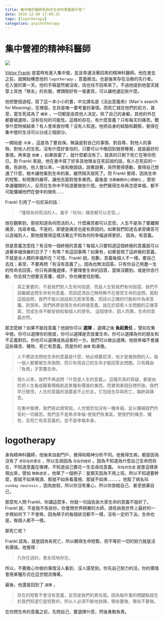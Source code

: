 ```yaml
---
title: 集中營的醫師告訴你生命的意義是什麼？
date: 2016-12-09 17:09:33
tags: [logotherapy]
categories: psychotherapy
---
```


集中營裡的精神科醫師
====================

![](https://dl.dropboxusercontent.com/u/22163115/pitures/Auschwitz.jpg)

[Viktor Frankl](https://en.wikipedia.org/wiki/Viktor_Frankl) 是當時有進入集中營，並且幸運活著回來的精神科醫師。他在進去之前，就開始構思他的 `logotherapy` ，意義療法。也是後來存在治療的先行者。在入營的第一天，他的手稿當然被沒收，找也找不回來來了。不過他提到他當天就穿上其他「隊友」的衣服，裡頭剛好有一張書頁，可以讓他速記些什麼。

他把整個過程，寫了這一本小小的書，中文譯名是《活出意義來》(Man's search for Meaning)，在裡面，生存是唯一要考量的事情。而死亡就在他們的前方，甚至，當生死成為了 `機率` ，一切都是由其他人決定。除了自己的身軀，其他的外在都要被遺除，沒有任何的可能性。這樣的存在，有什麼意義？只有每天的痛苦。戰爭什麼時候結束？有人會來救你嗎？沒有人知道。他把自身的經驗和觀察，覺得在集中營的生活可以分成三個部分。

<!--more-->

一開始是 `冷漠` ，這是為了要自保。無論是對自己的事情、對自尊、對他人的事物、對他人的生死。沒有什麼好害怕的，只要可以今晚回到營房睡覺，就是最好的事情。再來是 `放棄` ，如果放棄了，就什麼都沒有了。就真的只剩下死亡在等你而已。對 Frankl 來說，他在書中寫了好多其他隊友在死前說的話，有人在死前的一晚，告訴他，他入營以來，一直和樹說話，說著說著，突然覺得感動，覺得自己想通了什麼，樹木讓他看到生命的美，雖然隔天就死了。但 Frankl 覺得，因為生命的短暫，和現實的嚴苛，讓他去面對很多東西。最後是 `活著離開的心理變化` ，那些幸運離開的人，反而在生命中不知道要做些什麼。他們覺得生命再怎麼幸福，都不可能彌補他們在營中的損失……


Frankl 引用了一句尼采的話：

> 「懂得為何而活的人，幾乎『任何』痛苦都可以忍受。」

他在觀察到，那些知道為何而活的人，什麼痛苦都可以忍受。人生不是為了要離開痛苦，找尋幸福。不是的，即便是痛苦也是有原因的。如果我們知道去承受痛苦可以造福別人，那他就覺得這樣活著比不知為何的幸福過得更好。 因為，有意義。

但是意義怎麼找？有沒有一個終極的意義？每個人只要知道這個終極的意義就可以過著幸福快樂的日子了！有嗎？有這回事嗎？如果有，如果發現了這終極的意義，不就是全人類的幸福所在？可惜，Frankl 說，抱歉，意義每個人不一樣。要自己去找；甚至，不要再問「有沒有意義了」，因為也無法回答。只有你自己用盡一生的性命去回答。你只有兩種選擇，不要理會生命的回答，當做沒聽到。或是你去行動、你去努力想要去答覆，或許，你也機會找到喔。

> 真正重要的，不是我們對人生有何指望，而是人生對我們有何指望。我們不該繼續追問生命有何意義，而該認清自己無時無不在接受生命的追問。面對這個追問，我們不能以說話和沉思來答覆，而該以正確的行動和作為來答覆。到頭來，我們終將發現生命的終極意義，就在於探索人生問題的正確答案，完成生命不斷安排給每個人的使命。 這個使命，因人而異，生命的意義亦然。

那怎麼辦？如果不能找意義？他說你可以 **選擇** ，選擇之後 **負起責任** ，譬如在集中營。你可以選擇你的態度，你可以選擇是否放棄生命。你可以選擇為你的朋友和不正義對抗。你也可以選擇成為迫害的一方。我們可以做出選擇。他說幸福不會讓這些痛苦、犧牲、死亡有意義。而是你的 `選擇` 和承擔。

> 人不應該去問他生命的意義是什麼，他必順要認清，他才是被詢問的人。每一個人都要被生命詢問，而只有用自己的生命才能回答此問題。只有藉由「負責」才答覆生命。

> 很久以來，我們不再追問「什麼是人生的意義」。這種天真的質疑，都是由於把人生看成藉著積極創造某種有價值的東西，而實現某個目標所致。我們早已徹悟，人生的意義的涵蓋面不止於此，它包括生存與死亡，臨終與痛苦。
>
> 在集中營裡，我們彼此間常說，人世間恐怕沒有一種幸福，足以彌補我們所受的一切痛苦。我們並不是希求幸福-使我們有勇氣，使我們的痛苦、犧牲，及死亡有其意義的，並不是幸福本身。

logotherapy
===========

身為精神科醫師，他後來自創門戶，覺得和精神分析不同。他覺得生病，都是因為沒有了 `求存在的意志` ，所以生病因為 `存在的挫折` 。因為不知道為什麼自己生命而存在，不知道意義在哪裡，不知道自己要花一生去尋找意義。 `存在的空虛` 就會這樣表現出來，譬如 `無聊透頂` 。他舉了一個例子：星期天因為不用上班，所以不知道要幹麼，那就不如來喝酒、那就不如來看電視、那就不如來………，他取了病名叫 `sunday neurosis` ，因為放假，所以你沒有重心，所以你放縱自己、甚至放棄自己。

那麼有人問 Frankl，你講這麼多，你就一句話告訴大家生命的意義不就好了。Frankl 說，不是我不告訴你，你會問世界棋賽的大師，請告訴我世界上最好的一步棋如何下？不會嘛，因為棋子的每個狀況都不一樣，沒有一定的下法。生命也是。每個人都不一樣。

那死亡呢？

Frankl 認為，就是因為有死亡，所以顯得生命短暫。但不等於一切的努力就是沒有價值。他覺得：

> 凡存在過的，會永恆地存在。

所以，不要擔心你做的事情沒人看到、沒人感受到。你先自己努力的活。你的價值會用某種形式在這世間流傳著。

最後，他還是回到了 `選擇` ，

> 存在的短暫不會沒有意義，反而是我們的責任感。因為每件事的關鍵點就在於我們知道它是短暫的，所以人必須不斷地抉擇，哪些要做，哪些不要做。

在你問生命的意義之前，先問自己，要選擇什麼，然後勇敢負責。
